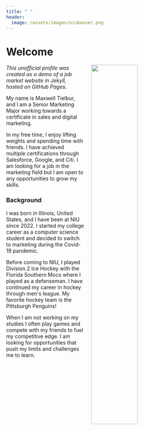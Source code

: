 ```yaml
---
title: " "
header:
  image: /assets/images/niubanner.png
---
```


# Welcome​

<img src="https://github.com/ECON-691/Jekyll-for-Job-Market/blob/master/assets/images/Tielbur_Maxwell_headshot.png?raw=true" width="50%" hspace="20" align="right">

*This unofficial profile was created as a demo of a job market website in Jekyll, hosted on GitHub Pages.*

My name is Maxwell Tielbur, and I am a Senior Marketing Major working towards a certificate in sales and digital marketing.

In my free time, I enjoy lifting weights and spending time with friends. I have achieved multiple certifications through Salesforce, Google, and Citi. I am looking for a job in the marketing field but I am open to any opportunities to grow my skills.

### Background

I was born in Illinois, United States, and I have been at NIU since 2022. I started my college career as a computer science student and decided to switch to marketing during the Covid-19 pandemic.

Before coming to NIU, I played Division 2 Ice Hockey with the Florida Southern Mocs where I played as a defenseman. I have continued my career in hockey through men's league. My favorite hockey team is the Pittsburgh Penguins!

When I am not working on my studies I often play games and compete with my friends to fuel my competitive edge. I am looking for opportunities that push my limits and challenges me to learn.
